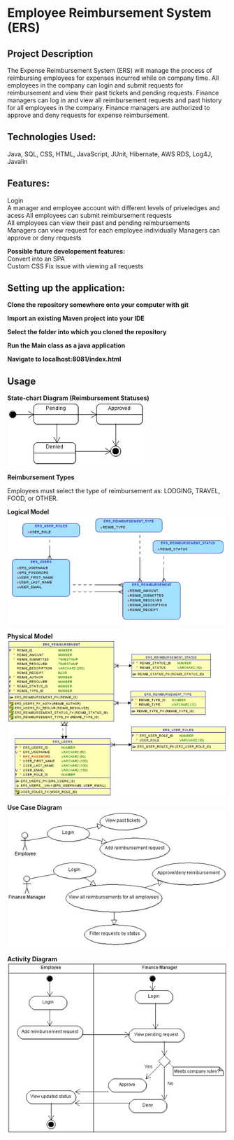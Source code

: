 # Employee Reimbursement System (ERS)

## Project Description
The Expense Reimbursement System (ERS) will manage the process of reimbursing employees for expenses incurred while on company time. All employees in the company can login and submit requests for reimbursement and view their past tickets and pending requests. Finance managers can log in and view all reimbursement requests and past history for all employees in the company. Finance managers are authorized to approve and deny requests for expense reimbursement.

## Technologies Used:  
  Java, 
  SQL, 
  CSS, 
  HTML, 
  JavaScript, 
  JUnit, 
  Hibernate, 
  AWS RDS, 
  Log4J, 
  Javalin

## Features:  
  Login  
  A manager and employee account with different levels of priveledges and acess
  All employees can submit reimbursement requests  
  All employees can view their past and pending reimbursements  
  Managers can view request for each employee individually
  Managers can approve or deny requests  

**Possible future developement features:**  
  Convert into an SPA  
  Custom CSS
  Fix issue with viewing all requests

## Setting up the application:

**Clone the repository somewhere onto your computer with git**  

**Import an existing Maven project into your IDE**  

**Select the folder into which you cloned the repository**  

**Run the Main class as a java application**  

**Navigate to localhost:8081/index.html**


## Usage




**State-chart Diagram (Reimbursement Statuses)** 
![](./imgs/state-chart.jpg)

**Reimbursement Types**

Employees must select the type of reimbursement as: LODGING, TRAVEL, FOOD, or OTHER.

**Logical Model**
![](./imgs/logical.jpg)

**Physical Model**
![](./imgs/physical.jpg)

**Use Case Diagram**
![](./imgs/use-case.jpg)

**Activity Diagram**
![](./imgs/activity.jpg)

